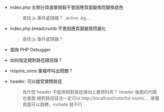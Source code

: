 - index.php 左側分頁選單按鈕不會因應頁面變換而變換底色
    > 查找 js 事件處理器？
    > .active .bg....
- index.php breadcrumb 不會因應頁面變換而變化
    > 查找 js 事件處理器？
- 查詢 PHP Debugger

- 如何指定絕對路徑跟目錄 ?  
- require_once 重複呼叫出問題？

- header: 可以接受實際路徑
    > 為什麼 header 不能用相對路徑導向上層資料夾？
    > header 後面的代碼也會跑
    > 絕對路徑寫法一定可以 http://localhost/colorful-room/....
    > 單獨頁面可以跳轉，include 就不行